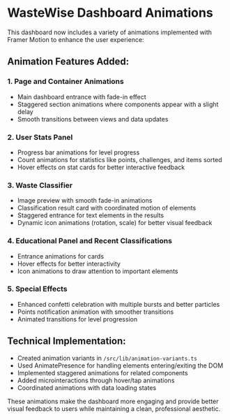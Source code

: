 # WasteWise Dashboard Animations

This dashboard now includes a variety of animations implemented with Framer Motion to enhance the user experience:

## Animation Features Added:

### 1. Page and Container Animations
- Main dashboard entrance with fade-in effect
- Staggered section animations where components appear with a slight delay
- Smooth transitions between views and data updates

### 2. User Stats Panel
- Progress bar animations for level progress
- Count animations for statistics like points, challenges, and items sorted
- Hover effects on stat cards for better interactive feedback

### 3. Waste Classifier
- Image preview with smooth fade-in animations
- Classification result card with coordinated motion of elements
- Staggered entrance for text elements in the results
- Dynamic icon animations (rotation, scale) for better visual feedback

### 4. Educational Panel and Recent Classifications
- Entrance animations for cards
- Hover effects for better interactivity
- Icon animations to draw attention to important elements

### 5. Special Effects
- Enhanced confetti celebration with multiple bursts and better particles
- Points notification animation with smoother transitions
- Animated transitions for level progression

## Technical Implementation:
- Created animation variants in `/src/lib/animation-variants.ts`
- Used AnimatePresence for handling elements entering/exiting the DOM
- Implemented staggered animations for related components
- Added microinteractions through hover/tap animations
- Coordinated animations with data loading states

These animations make the dashboard more engaging and provide better visual feedback to users while maintaining a clean, professional aesthetic.
